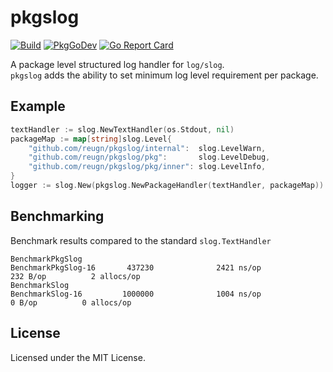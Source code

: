 # pkgslog

[![Build](https://github.com/reugn/pkgslog/actions/workflows/build.yml/badge.svg)](https://github.com/reugn/pkgslog/actions/workflows/build.yml)
[![PkgGoDev](https://pkg.go.dev/badge/github.com/reugn/pkgslog)](https://pkg.go.dev/github.com/reugn/pkgslog)
[![Go Report Card](https://goreportcard.com/badge/github.com/reugn/pkgslog)](https://goreportcard.com/report/github.com/reugn/pkgslog)

A package level structured log handler for `log/slog`.  
`pkgslog` adds the ability to set minimum log level requirement per package.

## Example

```go
textHandler := slog.NewTextHandler(os.Stdout, nil)
packageMap := map[string]slog.Level{
    "github.com/reugn/pkgslog/internal":  slog.LevelWarn,
    "github.com/reugn/pkgslog/pkg":       slog.LevelDebug,
    "github.com/reugn/pkgslog/pkg/inner": slog.LevelInfo,
}
logger := slog.New(pkgslog.NewPackageHandler(textHandler, packageMap))
```

## Benchmarking

Benchmark results compared to the standard `slog.TextHandler`

```
BenchmarkPkgSlog
BenchmarkPkgSlog-16       437230              2421 ns/op             232 B/op          2 allocs/op
BenchmarkSlog
BenchmarkSlog-16         1000000              1004 ns/op               0 B/op          0 allocs/op
```

## License

Licensed under the MIT License.
